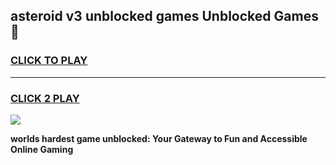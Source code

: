 
## asteroid v3 unblocked games Unblocked Games👋
<h3>
<a href="https://premium.freeplayer.one?title=asteroid_v3_unblocked_games&ref=16F">CLICK TO PLAY</a></h3>
<hr>

<h3>
<a href="https://premium.freeplayer.one?title=asteroid_v3_unblocked_games&ref=16F">CLICK 2 PLAY</a>
  
</h3>

<a href="https://premium.freeplayer.one?title=asteroid_v3_unblocked_games&ref=16F/"><img src="https://clearcache.store/games.png"></a>


**worlds hardest game unblocked: Your Gateway to Fun and Accessible Online Gaming**

